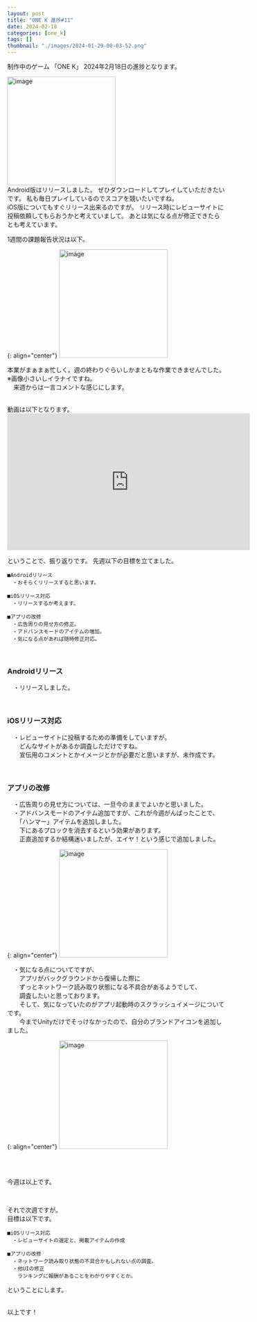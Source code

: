 ```yaml
---
layout: post
title: "ONE K 進捗#11"
date: 2024-02-18
categories: [one_k]
tags: []
thumbnail: "./images/2024-01-29-00-03-52.png"
---
```


制作中のゲーム
「ONE K」
2024年2月18日の進捗となります。  
  
<img src="{{ './images/2024-01-29-00-03-52.png' }}" alt="image" width="250" class="center-image"/>
  
<br>
Android版はリリースしました。  
ぜひダウンロードしてプレイしていただきたいです。  
私も毎日プレイしているのでスコアを競いたいですね。  
<br>
iOS版についてもすぐリリース出来るのですが。  
リリース時にレビューサイトに投稿依頼してもらおうかと考えていまして。  
あとは気になる点が修正できたらとも考えています。  

  
<br>

1週間の課題報告状況は以下。  

{: align="center"}
<img src="{{ './images/2024-02-17-23-29-15.png' }}" alt="image" width="250"/>

本業がまぁまぁ忙しく。週の終わりぐらいしかまともな作業できませんでした。  
※画像小さいしイラナイですね。  
　来週からは一言コメントな感じにします。

  
<br>
動画は以下となります。  
<iframe width="560" height="315" src="https://www.youtube.com/embed/EcppTFWPqYI" frameborder="0" allowfullscreen></iframe>  
  
<br>
  
ということで、振り返りです。
先週以下の目標を立てました。  　
```
■Androidリリース  
　・おそらくリリースすると思います。  
  
■iOSリリース対応  
　・リリースするか考えます。  
  
■アプリの改修
　・広告周りの見せ方の修正。  
　・アドバンスモードのアイテムの増加。  
　・気になる点があれば随時修正対応。  
```
<br>
  
### Androidリリース  
　・リリースしました。  

<br>

### iOSリリース対応  
　・レビューサイトに投稿するための準備をしていますが。  
　　どんなサイトがあるか調査しただけですね。  
　　宣伝用のコメントとかイメージとかが必要だと思いますが、未作成です。  

<br>

### アプリの改修  
　・広告周りの見せ方については、一旦今のままでよいかと思いました。  
　・アドバンスモードのアイテム追加ですが、これが今週がんばったことで、  
　　「ハンマー」アイテムを追加しました。  
　　下にあるプロックを消去するという効果があります。  
　　正直追加するか結構迷いましたが、エイヤ！という感じで追加しました。  
 
{: align="center"}
<img src="{{ './images/2024-02-17-23-36-29.png' }}" alt="image" width="250"/>   
  

　・気になる点についてですが、  
　　アプリがバックグラウンドから復帰した際に  
　　ずっとネットワーク読み取り状態になる不具合があるようでして、  
　　調査したいと思っております。  
　　そして、気になっていたのがアプリ起動時のスクラッシュイメージについてです。  
　　今までUnityだけでそっけなかったので、自分のブランドアイコンを追加しました。  

{: align="center"}
<img src="{{ './images/2024-02-17-23-40-34.png' }}" alt="image" width="250"/>


  
<br>
<br>
  
今週は以上です。  
  
  

<br>

それで次週ですが。  
目標は以下です。  
```
■iOSリリース対応  
　・レビューサイトの選定と、掲載アイテムの作成
  
■アプリの改修
　・ネットワーク読み取り状態の不具合かもしれない点の調査。
　・他UIの修正
　　ランキングに報酬があることをわかりやすくとか。
```
ということにします。  
  


  
<br>
以上です！  
  
